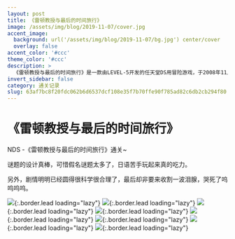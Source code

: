 ```yaml
---
layout: post
title: 《雷顿教授与最后的时间旅行》
image: /assets/img/blog/2019-11-07/cover.jpg
accent_image: 
  background: url('/assets/img/blog/2019-11-07/bg.jpg') center/cover
  overlay: false
accent_color: '#ccc'
theme_color: '#ccc'
description: >
  《雷顿教授与最后的时间旅行》是一款由LEVEL-5开发的任天堂DS用冒险游戏，于2008年11月27日在日本发布，于2010年9月12日在北美发布。本作是雷顿教授系列三部曲中的最后一部，游戏内容将解谜和传统冒险游戏结合。此游戏与过去作品一样，主角都由大泉洋和堀北真希配音。
invert_sidebar: false
category: 通关记录
slug: 63af7bc8f20fdc062b6d6537dcf108e35f7b70ffe90f785ad82c6db2cb294f80
---
```


# 《雷顿教授与最后的时间旅行》

NDS -《雷顿教授与最后的时间旅行》通关~

谜题的设计真棒，可惜假名谜题太多了，日语苦手玩起来真的吃力。

另外，剧情明明已经圆得很科学很合理了，最后却非要来收割一波泪腺，哭死了呜呜呜呜。 

![](/assets/img/blog/2019-11-07/1.jpg){:.border.lead loading="lazy"}
![](/assets/img/blog/2019-11-07/2.jpg){:.border.lead loading="lazy"}
![](/assets/img/blog/2019-11-07/3.jpg){:.border.lead loading="lazy"}
![](/assets/img/blog/2019-11-07/4.jpg){:.border.lead loading="lazy"}
![](/assets/img/blog/2019-11-07/5.jpg){:.border.lead loading="lazy"}
![](/assets/img/blog/2019-11-07/6.jpg){:.border.lead loading="lazy"}
![](/assets/img/blog/2019-11-07/7.jpg){:.border.lead loading="lazy"}
![](/assets/img/blog/2019-11-07/8.jpg){:.border.lead loading="lazy"}

